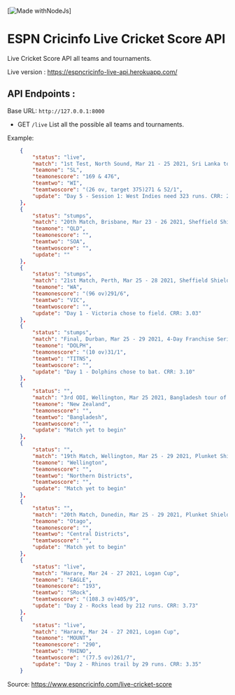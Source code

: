 [![Made withNodeJs](https://img.shields.io/badge/Made%20with-Node%20JS-green?style=for-the-badge&logo=Node.js)]

# ESPN Cricinfo Live Cricket Score API
Live Cricket Score API all teams and tournaments.

Live version :
https://espncricinfo-live-api.herokuapp.com/

## API Endpoints :

Base URL: ```http://127.0.0.1:8000```
* GET ```/live```
List all the possible all teams and tournaments.

Example:

```json
    {
        "status": "live",
        "match": "1st Test, North Sound, Mar 21 - 25 2021, Sri Lanka tour of West Indies",
        "teamone": "SL",
        "teamonescore": "169 & 476",
        "teamtwo": "WI",
        "teamtwoscore": "(26 ov, target 375)271 & 52/1",
        "update": "Day 5 - Session 1: West Indies need 323 runs. CRR: 2.00"
    },
    {
        "status": "stumps",
        "match": "20th Match, Brisbane, Mar 23 - 26 2021, Sheffield Shield",
        "teamone": "QLD",
        "teamonescore": "",
        "teamtwo": "SOA",
        "teamtwoscore": "",
        "update": ""
    },
    {
        "status": "stumps",
        "match": "21st Match, Perth, Mar 25 - 28 2021, Sheffield Shield",
        "teamone": "WA",
        "teamonescore": "(96 ov)291/6",
        "teamtwo": "VIC",
        "teamtwoscore": "",
        "update": "Day 1 - Victoria chose to field. CRR: 3.03"
    },
    {
        "status": "stumps",
        "match": "Final, Durban, Mar 25 - 29 2021, 4-Day Franchise Series",
        "teamone": "DOLPH",
        "teamonescore": "(10 ov)31/1",
        "teamtwo": "TITNS",
        "teamtwoscore": "",
        "update": "Day 1 - Dolphins chose to bat. CRR: 3.10"
    },
    {
        "status": "",
        "match": "3rd ODI, Wellington, Mar 25 2021, Bangladesh tour of New Zealand",
        "teamone": "New Zealand",
        "teamonescore": "",
        "teamtwo": "Bangladesh",
        "teamtwoscore": "",
        "update": "Match yet to begin"
    },
    {
        "status": "",
        "match": "19th Match, Wellington, Mar 25 - 29 2021, Plunket Shield",
        "teamone": "Wellington",
        "teamonescore": "",
        "teamtwo": "Northern Districts",
        "teamtwoscore": "",
        "update": "Match yet to begin"
    },
    {
        "status": "",
        "match": "20th Match, Dunedin, Mar 25 - 29 2021, Plunket Shield",
        "teamone": "Otago",
        "teamonescore": "",
        "teamtwo": "Central Districts",
        "teamtwoscore": "",
        "update": "Match yet to begin"
    },
    {
        "status": "live",
        "match": "Harare, Mar 24 - 27 2021, Logan Cup",
        "teamone": "EAGLE",
        "teamonescore": "193",
        "teamtwo": "SRock",
        "teamtwoscore": "(108.3 ov)405/9",
        "update": "Day 2 - Rocks lead by 212 runs. CRR: 3.73"
    },
    {
        "status": "live",
        "match": "Harare, Mar 24 - 27 2021, Logan Cup",
        "teamone": "MOUNT",
        "teamonescore": "290",
        "teamtwo": "RHINO",
        "teamtwoscore": "(77.5 ov)261/7",
        "update": "Day 2 - Rhinos trail by 29 runs. CRR: 3.35"
    }
```

Source: https://www.espncricinfo.com/live-cricket-score
